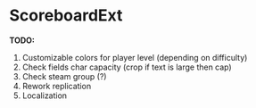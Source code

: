 # ScoreboardExt

**TODO:**
1. Customizable colors for player level (depending on difficulty)
2. Check fields char capacity (crop if text is large then cap)
3. Check steam group (?)
4. Rework replication
5. Localization